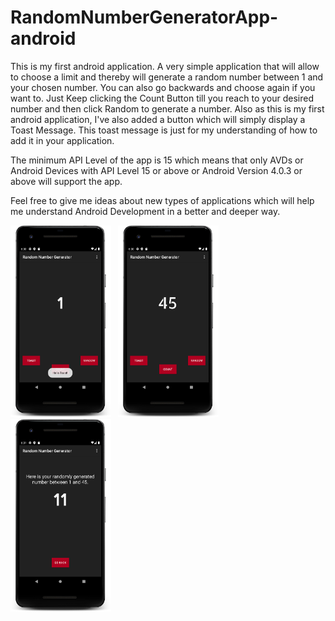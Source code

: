 # RandomNumberGeneratorApp-android

This is my first android application. A very simple application that will allow to choose a limit and thereby will generate a random number between 1 and your chosen number. You can also go backwards and choose again if you want to.
Just Keep clicking the Count Button till you reach to your desired number and then click Random to generate a number.
Also as this is my first android application, I've also added a button which will simply display a Toast Message. This toast message is just for my understanding of how to add it in your application.

The minimum API Level of the app is 15 which means that only AVDs or Android Devices with API Level 15 or above or Android Version 4.0.3 or above will support the app. 

Feel free to give me ideas about new types of applications which will help me understand Android Development in a better and deeper way.


<img src="/assests/ss1.png" width="32%">&ensp; <img src="assests/ss2.png" width="32%">&ensp; <img src="assests/ss3.png" width="32%">
